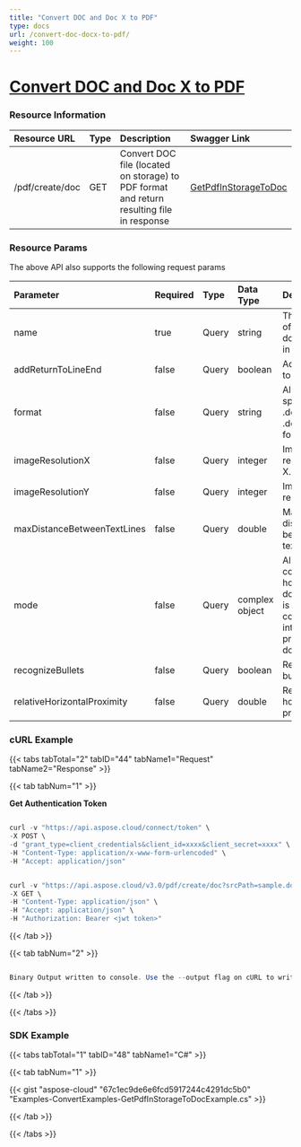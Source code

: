 ```yaml
---
title: "Convert DOC and Doc X to PDF"
type: docs
url: /convert-doc-docx-to-pdf/
weight: 100
---
```

# <ins>**Convert DOC and Doc X to PDF**

### **Resource Information**
|**Resource URL**|**Type**|**Description**|**Swagger Link**|
| :- | :- | :- | :- |
|/pdf/create/doc|GET|Convert DOC file (located on storage) to PDF format and return resulting file in response|[GetPdfInStorageToDoc](https://apireference.aspose.cloud/pdf/#!/Convert/GetPdfInStorageToDoc)|
### **Resource Params**
The above API also supports the following request params

|**Parameter**|**Required**|**Type**|**Data Type**|**Description**|
| :- | :- | :- | :- | :- |
|name|true|Query|string|The name of the document in storage|
|addReturnToLineEnd|false|Query|boolean|Add return to line end.|
|format|false|Query|string|Allows to specify .doc or .docx file format|
|imageResolutionX|false|Query|integer|Image resolution X.|
|imageResolutionY|false|Query|integer|Image resolution Y|
|maxDistanceBetweenTextLines|false|Query|double|Max distance between text lines.|
|mode|false|Query|complex object|Allows controlling how a PDF document is converted into a word processing document.|
|recognizeBullets|false|Query|boolean|Recognize bullets.|
|relativeHorizontalProximity|false|Query|double|Relative horizontal proximity.|
### **cURL Example**
{{< tabs tabTotal="2" tabID="44" tabName1="Request" tabName2="Response" >}}

{{< tab tabNum="1" >}}

**Get Authentication Token**

```java

curl -v "https://api.aspose.cloud/connect/token" \
-X POST \
-d "grant_type=client_credentials&client_id=xxxx&client_secret=xxxx" \
-H "Content-Type: application/x-www-form-urlencoded" \
-H "Accept: application/json"

```

```java

curl -v "https://api.aspose.cloud/v3.0/pdf/create/doc?srcPath=sample.docx" \
-X GET \
-H "Content-Type: application/json" \
-H "Accept: application/json" \
-H "Authorization: Bearer <jwt token>"

```

{{< /tab >}}

{{< tab tabNum="2" >}}

```java

Binary Output written to console. Use the --output flag on cURL to write the stream to a file

```

{{< /tab >}}

{{< /tabs >}}
### **SDK Example**
{{< tabs tabTotal="1" tabID="48" tabName1="C#" >}}

{{< tab tabNum="1" >}}

{{< gist "aspose-cloud" "67c1ec9de6e6fcd5917244c4291dc5b0" "Examples-ConvertExamples-GetPdfInStorageToDocExample.cs" >}}

{{< /tab >}}

{{< /tabs >}}